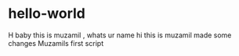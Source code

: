 # hello-world
H baby this is muzamil , whats ur name
hi this is muzamil made some changes
Muzamils first script
